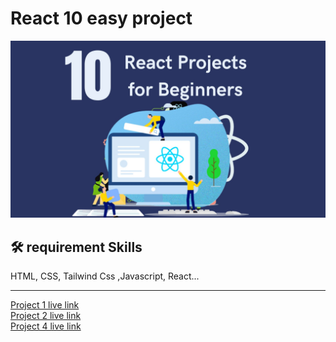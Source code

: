 # React 10 easy project

![Logo](https://github.com/Dev-Rohan1/banner/blob/main/react10.jpg?raw=true)

## 🛠 requirement Skills

HTML, CSS, Tailwind Css ,Javascript, React...

<hr>

[Project 1 live link](https://contact-us-in-react.netlify.app/) <br>
[Project 2 live link](https://dice-game-in-react-js.netlify.app/) <br>
[Project 4 live link](https://profile-card-in-react-js.netlify.app/)
